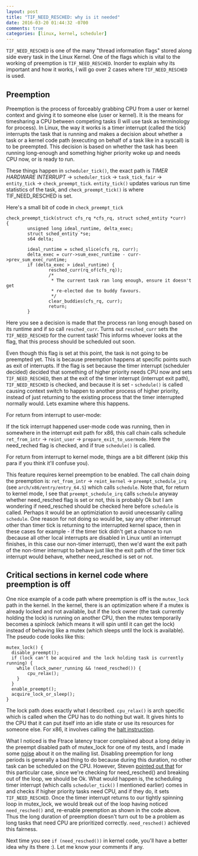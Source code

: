 ```yaml
---
layout: post
title: "TIF_NEED_RESCHED: why is it needed"
date: 2016-03-20 01:44:32 -0700
comments: true
categories: [linux, kernel, scheduler]
---
```


`TIF_NEED_RESCHED` is one of the many "thread information flags" stored along side every task in the Linux Kernel. One of the flags which is vital to the working of preemption is `TIF_NEED_RESCHED`. Inorder to explain why its important and how it works, I will go over 2 cases where `TIF_NEED_RESCHED` is used.

Preemption
----------
Preemption is the process of forceably grabbing CPU from a user or kernel context and giving it to someone else (user or kernel). It is the means for timesharing a CPU between competing tasks (I will use task as terminology for process).
In Linux, the way it works is a timer interrupt (called the tick) interrupts the task that is running and makes a decision about whether a task or a kernel code path (executing on behalf of a task like in a syscall) is to be preempted. This decision is based on whether the task has been running long-enough and something higher priority woke up and needs CPU now, or is ready to run.

These things happen in `scheduler_tick()`, the exact path is *TIMER HARDWARE INTERRUPT* -> `scheduler_tick` -> `task_tick_fair` -> `entity_tick` -> `check_preempt_tick`.
`entity_tick()` updates various run time statistics of the task, and `check_preempt_tick()` is where TIF_NEED_RESCHED is set.

Here's a small bit of code in `check_preempt_tick`
```
check_preempt_tick(struct cfs_rq *cfs_rq, struct sched_entity *curr)
{
        unsigned long ideal_runtime, delta_exec;
        struct sched_entity *se;
        s64 delta;

        ideal_runtime = sched_slice(cfs_rq, curr);
        delta_exec = curr->sum_exec_runtime - curr->prev_sum_exec_runtime;
        if (delta_exec > ideal_runtime) {
                resched_curr(rq_of(cfs_rq));
                /*
                 * The current task ran long enough, ensure it doesn't get
                 * re-elected due to buddy favours.
                 */
                clear_buddies(cfs_rq, curr);
                return;
        }
```
Here you see a decision is made that the process ran long enough based on its runtime and if so call `resched_curr`. Turns out `resched_curr` sets the `TIF_NEED_RESCHED` for the current task! This informs whoever looks at the flag, that this process should be scheduled out soon.

Even though this flag is set at this point, the task is not going to be preempted yet. This is because preemption happens at specific points such as exit of interrupts. If the flag is set because the timer interrupt (scheduler decided) decided that something of higher priority needs CPU now and sets `TIF_NEED_RESCHED`, then at the exit of the timer interrupt (interrupt exit path), `TIF_NEED_RESCHED` is checked, and because it is set - `schedule()` is called causing context switch to happen to another process of higher priority, instead of just returning to the existing process that the timer interrupted normally would.
Lets examine where this happens.

For return from interrupt to user-mode:

If the tick interrupt happened user-mode code was running, then in somewhere in the interrupt exit path for x86, this call chain calls schedule `ret_from_intr` -> `reint_user` -> `prepare_exit_to_usermode`. Here the need_reched flag is checked, and if true `schedule()` is called.

For return from interrupt to kernel mode, things are a bit different (skip this para if you think it'll confuse you).

This feature requires kernel preemption to be enabled. The call chain doing the preemption is: `ret_from_intr` -> `reint_kernel` -> `preempt_schedule_irq` (see `arch/x86/entry/entry_64.S`) which calls `schedule`.
Note that, for return to kernel mode, I see that `preempt_schedule_irq` calls `schedule` anyway whether need_resched flag is set or not, this is probably Ok but I am wondering if need_resched should be checked here before `schedule` is called. Perhaps it would be an optimiziation to avoid unecessarily calling `schedule`. One reason for not doing so would be, say any other interrupt other than timer tick is returning to the interrupted kernel space, then in these cases for example - if the timer tick didn't get a chance to run (because all other local interrupts are disabled in Linux until an interrupt finishes, in this case our non-timer interrupt), then we'd want the exit path of the non-timer interrupt to behave just like the exit path of the timer tick interrupt would behave, whether need_resched is set or not.

Critical sections in kernel code where preemption is off
--------------------------------------------------------
One nice example of a code path where preemption is off is the `mutex_lock` path in the kernel. In the kernel, there is an optimization where if a mutex is already locked and not available, but if the lock owner (the task currently holding the lock) is running on another CPU, then the mutex temporarily becomes a spinlock (which means it will spin until it can get the lock) instead of behaving like a mutex (which sleeps until the lock is available). The pseudo code looks like this:
```
mutex_lock() {
  disable_preempt();
  if (lock can't be acquired and the lock holding task is currently running) {
	while (lock_owner_running && !need_resched()) {
		cpu_relax();
	}
  }
  enable_preempt();
  acquire_lock_or_sleep();
}
```

The lock path does exactly what I described. `cpu_relax()` is arch specific which is called when the CPU has to do nothing but wait. It gives hints to the CPU that it can put itself into an idle state or use its resources for someone else. For x86, it involves calling the [halt instruction](https://en.wikipedia.org/wiki/HLT).

What I noticed is the Ftrace latency tracer complained about a long delay in the preempt disabled path of mutex_lock for one of my tests, and I made some [noise](http://www.spinics.net/lists/linux-rt-users/msg15022.html) about it on the mailing list. Disabling preemption for long periods is generally a bad thing to do because during this duration, no other task can be scheduled on the CPU. However, Steven [pointed out that](http://www.spinics.net/lists/linux-rt-users/msg15025.html) for this particular case, since we're checking for need_resched() and breaking out of the loop, we should be Ok. What would happen is, the scheduling timer interrupt (which calls `scheduler_tick()` I mentioned earlier) comes in and checks if higher priority tasks need CPU, and if they do, it sets `TIF_NEED_RESCHED`. Once the timer interrupt returns to our tightly spinning loop in mutex_lock, we would break out of the loop having noticed `need_resched()` and, re-enable preemption as shown in the code above. Thus the long duration of preemption doesn't turn out to be a problem as long tasks that need CPU are prioritized correctly. `need_resched()` achieved this fairness.

Next time you see `if (need_resched())` in kernel code, you'll have a better idea why its there :). Let me know your comments if any.

